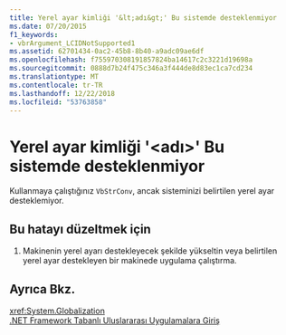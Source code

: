 ```yaml
---
title: Yerel ayar kimliği '&lt;adı&gt;' Bu sistemde desteklenmiyor
ms.date: 07/20/2015
f1_keywords:
- vbrArgument_LCIDNotSupported1
ms.assetid: 62701434-0ac2-45b8-8b40-a9adc09ae6df
ms.openlocfilehash: f755970308191857824ba14617c2c3221d19698a
ms.sourcegitcommit: 0888d7b24f475c346a3f444de8d83ec1ca7cd234
ms.translationtype: MT
ms.contentlocale: tr-TR
ms.lasthandoff: 12/22/2018
ms.locfileid: "53763858"
---
```

# <a name="locale-id-ltnamegt-is-not-supported-on-this-system"></a>Yerel ayar kimliği '&lt;adı&gt;' Bu sistemde desteklenmiyor
Kullanmaya çalıştığınız `VbStrConv`, ancak sisteminizi belirtilen yerel ayar desteklemiyor.  
  
## <a name="to-correct-this-error"></a>Bu hatayı düzeltmek için  
  
1.  Makinenin yerel ayarı destekleyecek şekilde yükseltin veya belirtilen yerel ayar destekleyen bir makinede uygulama çalıştırma.  
  
## <a name="see-also"></a>Ayrıca Bkz.  
 <xref:System.Globalization>  
 [.NET Framework Tabanlı Uluslararası Uygulamalara Giriş](/visualstudio/ide/introduction-to-international-applications-based-on-the-dotnet-framework)

